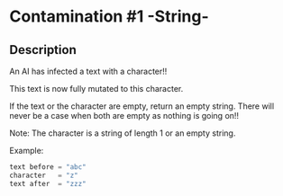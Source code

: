 # Contamination #1 -String-

## Description

An AI has infected a text with a character!!

This text is now fully mutated to this character.

If the text or the character are empty, return an empty string.
There will never be a case when both are empty as nothing is going on!!

Note: The character is a string of length 1 or an empty string.

Example:

```python
text before = "abc"
character   = "z"
text after  = "zzz"
```
